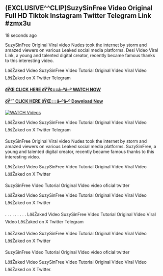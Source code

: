 ## (EXCLUSIVE^^CLIP)SuzySinFree Video Original Full HD Tiktok Instagram Twitter Telegram Link #zmx3u

18 seconds ago

SuzySinFree Original Viral video Nudes took the internet by storm and amazed viewers on various Leaked social media platforms. Desi Video Viral Link, a young and talented digital creator, recently became famous thanks to this interesting video.

LðšŽaked Video SuzySinFree Video Tutorial Original Video Viral Video LðšŽaked on X Twitter Telegram

**[ðŸŒ CLICK HERE ðŸŸ¢==â–ºâ–º WATCH NOW](https://clips-mediaa.blogspot.com/2025/02/video-viral-download.html)**

**[ðŸ”´ CLICK HERE ðŸŒ==â–ºâ–º Download Now](https://clips-mediaa.blogspot.com/2025/02/video-viral-download.html)**

[![WATCH Videos](https://i.imgur.com/dJHk4Zq.gif)](https://clips-mediaa.blogspot.com/2025/02/video-viral-download.html)

LðšŽaked Video SuzySinFree Video Tutorial Original Video Viral Video LðšŽaked on X Twitter Telegram

SuzySinFree Original Viral video Nudes took the internet by storm and amazed viewers on various Leaked social media platforms. SuzySinFree, a young and talented digital creator, recently became famous thanks to this interesting video.

LðšŽaked Video SuzySinFree Video Tutorial Original Video Viral Video LðšŽaked on X Twitter

SuzySinFree Video Tutorial Original Video video oficial twitter

LðšŽaked Video SuzySinFree Video Tutorial Original Video Viral Video LðšŽaked on X Twitter

. . . . . . . . . LðšŽaked Video SuzySinFree Video Tutorial Original Video Viral Video LðšŽaked on X Twitter Telegram

LðšŽaked Video SuzySinFree Video Tutorial Original Video Viral Video LðšŽaked on X Twitter

SuzySinFree Video Tutorial Original Video video oficial twitter

LðšŽaked Video SuzySinFree Video Tutorial Original Video Viral Video LðšŽaked on X Twitter.